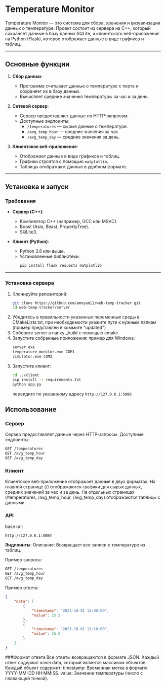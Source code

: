 # Temperature Monitor

Temperature Monitor — это система для сбора, хранения и визуализации данных о температуре. Проект состоит из сервера на C++, который сохраняет данные в базу данных SQLite, и клиентского веб-приложения на Python (Flask), которое отображает данные в виде графиков и таблиц.

---

## Основные функции

1. **Сбор данных**:
   - Программа считывает данные о температуре с порта и сохраняет их в базу данных.
   - Вычисляет средние значения температуры за час и за день.

2. **Сетевой сервер**:
   - Сервер предоставляет данные по HTTP-запросам.
   - Доступные эндпоинты:
     - `/temperatures` — сырые данные о температуре.
     - `/avg_temp_hour` — средние значения за час.
     - `/avg_temp_day` — средние значения за день.

3. **Клиентское веб-приложение**:
   - Отображает данные в виде графиков и таблиц.
   - Графики строятся с помощью `matplotlib`.
   - Таблицы отображают данные в удобном формате.

---

## Установка и запуск

### Требования

- **Сервер (C++)**:
  - Компилятор C++ (например, GCC или MSVC).
  - Boost (Asio, Beast, PropertyTree).
  - SQLite3.

- **Клиент (Python)**:
  - Python 3.8 или выше.
  - Установленные библиотеки:
    ```bash
    pip install flask requests matplotlib
    ```

---

### Установка сервера

1. Клонируйте репозиторий:
   ```bash
   git clone https://github.com/amnyam11/web-temp-tracker.git
   cd web-temp-tracker/server
   ```
2. Убедитесь в правильности указанных переменных среды в CMakeLists.txt, при необходимости укажите пути к нужным папкам (пример представлен в коммите "updated")
3. Соберите server в папку _build с помощью cmake
4. Запустите собранные приложения:
   пример для Windows:
   ```bash
   server.exe
   temperature_monitor.exe COM1
   simulator.exe COM2
   ```
5. Запустите клиент:
   ```bash
   cd ../client
   pip install -r requirements.txt
   python app.py
   ```
   переидите по указанному адресу ```http://127.0.0.1:5000```
## Использование
### Сервер
Сервер предоставляет данные через HTTP-запросы. Доступные эндпоинты:
```bash
GET /temperatures
GET /avg_temp_hour
GET /avg_temp_day
```
### Клиент
Клиентское веб-приложение отображает данные в двух форматах:
На главной странице (/) отображаются графики для сырых данных, средних значений за час и за день.
На отдельных страницах (/temperatures, /avg_temp_hour, /avg_temp_day) отображаются таблицы с данными.

### API
base url:
```bash
http://127.0.0.1:8080
```
**Эндпоинты**:
Описание: Возвращает все записи о температуре из таблиц.

Пример запроса:
```bash
GET /temperatures
GET /avg_temp_hour
GET /avg_temp_day
```
Пример ответа:
```json
{
    "data": [
        {
            "timestamp": "2023-10-01 12:00:00",
            "value": 25.5
        },
        {
            "timestamp": "2023-10-01 12:10:00",
            "value": 26.0
        }
    ]
}
```

###Формат ответа
Все ответы возвращаются в формате JSON. Каждый ответ содержит ключ data, который является массивом объектов. Каждый объект содержит:
  timestamp: Временная метка в формате YYYY-MM-DD HH:MM:SS.
  value: Значение температуры (число с плавающей точкой).
